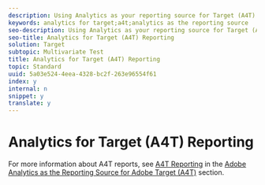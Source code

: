 ```yaml
---
description: Using Analytics as your reporting source for Target (A4T) gives you access to Analytics reports for your Target activities.
keywords: analytics for target;a4t;analytics as the reporting source
seo-description: Using Analytics as your reporting source for Target (A4T) gives you access to Analytics reports for your Target activities.
seo-title: Analytics for Target (A4T) Reporting
solution: Target
subtopic: Multivariate Test
title: Analytics for Target (A4T) Reporting
topic: Standard
uuid: 5a03e524-4eea-4328-bc2f-263e96554f61
index: y
internal: n
snippet: y
translate: y
---
```


# Analytics for Target (A4T) Reporting

For more information about A4T reports, see [ A4T Reporting](../c_integrating_target_with_mac/a4t/c_reporting.md#concept_716AF8D545AD404EAAEE99A6DB7B9483) in the [ Adobe Analytics as the Reporting Source for Adobe Target (A4T)](../c_integrating_target_with_mac/a4t/a4t.md#concept_7540C8C04259434AB6EE33B09F47A1DE) section. 
